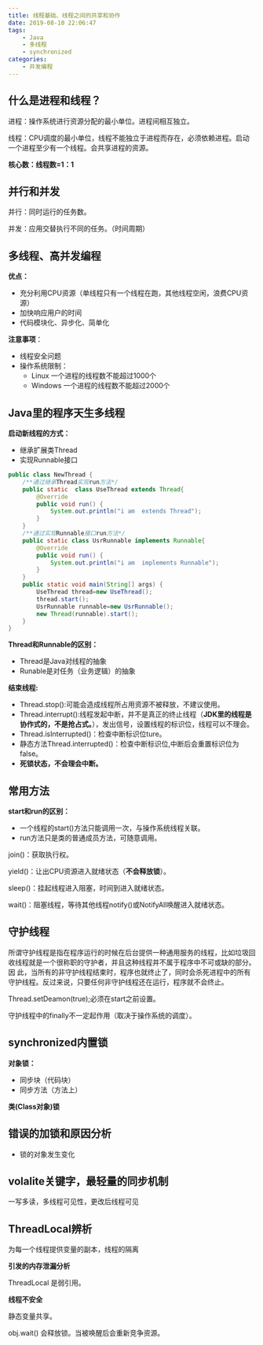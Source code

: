 ```yaml
---
title: 线程基础、线程之间的共享和协作
date: 2019-08-10 22:06:47
tags: 
	- Java
	- 多线程
	- synchronized
categories:
	- 并发编程
---
```


## 什么是进程和线程？

进程：操作系统进行资源分配的最小单位。进程间相互独立。

线程：CPU调度的最小单位，线程不能独立于进程而存在，必须依赖进程。启动一个进程至少有一个线程。会共享进程的资源。

**核心数：线程数=1：1**

## 并行和并发

并行：同时运行的任务数。

并发：应用交替执行不同的任务。（时间周期）

## 多线程、高并发编程

**优点：**
- 充分利用CPU资源（单线程只有一个线程在跑，其他线程空闲，浪费CPU资源）
- 加快响应用户的时间
- 代码模块化、异步化、简单化

**注意事项**：
- 线程安全问题
- 操作系统限制：
    - Linux 一个进程的线程数不能超过1000个
    - Windows 一个进程的线程数不能超过2000个

<!-- more-->

## Java里的程序天生多线程

**启动新线程的方式：**
- 继承扩展类Thread
- 实现Runnable接口

```java
public class NewThread {
    /**通过继承Thread实现run方法*/
    public static  class UseThread extends Thread{
        @Override
        public void run() {
            System.out.println("i am  extends Thread");
        }
    }
    /**通过实现Runnable接口run方法*/
    public static class UsrRunnable implements Runnable{
        @Override
        public void run() {
            System.out.println("i am  implements Runnable");
        }
    }
    public static void main(String[] args) {
        UseThread thread=new UseThread();
        thread.start();
        UsrRunnable runnable=new UsrRunnable();
        new Thread(runnable).start();
    }
}

```

**Thread和Runnable的区别：**
- Thread是Java对线程的抽象
- Runable是对任务（业务逻辑）的抽象

**结束线程:**
- Thread.stop():可能会造成线程所占用资源不被释放，不建议使用。
- Thread.interrupt():线程发起中断，并不是真正的终止线程（**JDK里的线程是协作式的，不是抢占式。**），发出信号，设置线程的标识位，线程可以不理会。
- Thread.isInterrupted()：检查中断标识位ture。
- 静态方法Thread.interrupted()：检查中断标识位,中断后会重置标识位为false。
- **死锁状态，不会理会中断。**

## 常用方法

**start和run的区别：**
- 一个线程的start()方法只能调用一次，与操作系统线程关联。
- run方法只是类的普通成员方法，可随意调用。


join()：获取执行权。

yield()：让出CPU资源进入就绪状态（**不会释放锁**）。

sleep()：挂起线程进入阻塞，时间到进入就绪状态。

wait()：阻塞线程，等待其他线程notify()或NotifyAll唤醒进入就绪状态。


## 守护线程

所谓守护线程是指在程序运行的时候在后台提供一种通用服务的线程，比如垃圾回收线程就是一个很称职的守护者，并且这种线程并不属于程序中不可或缺的部分。因 此，当所有的非守护线程结束时，程序也就终止了，同时会杀死进程中的所有守护线程。反过来说，只要任何非守护线程还在运行，程序就不会终止。

Thread.setDeamon(true);必须在start之前设置。

守护线程中的finally不一定起作用（取决于操作系统的调度）。

## synchronized内置锁

**对象锁：**
- 同步块（代码块）
- 同步方法（方法上）

**类(Class对象)锁**

## 错误的加锁和原因分析

- 锁的对象发生变化

## volalite关键字，最轻量的同步机制

一写多读，多线程可见性，更改后线程可见

## ThreadLocal辨析

为每一个线程提供变量的副本，线程的隔离

**引发的内存泄漏分析**

ThreadLocal 是弱引用。

**线程不安全**

静态变量共享。


obj.wait() 会释放锁。当被唤醒后会重新竞争资源。